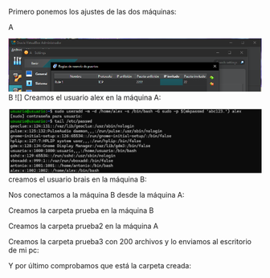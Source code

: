 Primero ponemos los ajustes de las dos máquinas:

A

![configuracionA](imagenes/Captura1.PNG)
B
![]
Creamos el usuario alex en la máquina A:

![crearAlex](imagenes/usuario_alex.png)
creamos el usuario brais en la máquina B:

Nos conectamos a la máquina B desde la máquina A:

Creamos la carpeta prueba en la máquina B

Creamos la carpeta prueba2 en la máquina A

Creamos la carpeta prueba3 con 200 archivos y lo enviamos al escritorio de mi pc:

Y por último comprobamos que está la carpeta creada:
